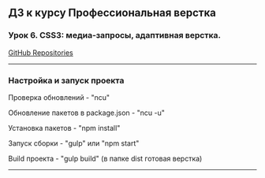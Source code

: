 ## ДЗ к курсу Профессиональная верстка

### Урок 6. CSS3: медиа-запросы, адаптивная верстка.

[GitHub Repositories](https://github.com/Sergey059/shop/tree/lesson-6)

***

### Настройка и запуск проекта

Проверка обновлений - "ncu"

Обновление пакетов в package.json - "ncu -u"

Установка пакетов - "npm install"

Запуск сборки - "gulp" или "npm start"

Build проекта - "gulp build" (в папке dist готовая верстка)

***